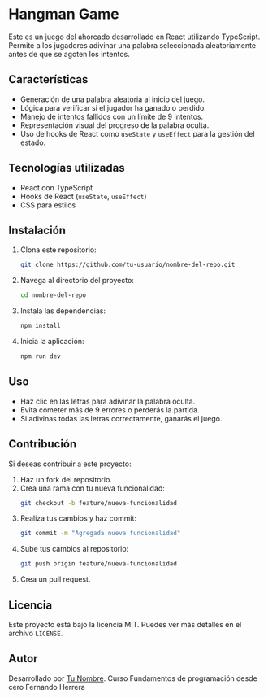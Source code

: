 # Hangman Game

Este es un juego del ahorcado desarrollado en React utilizando TypeScript. Permite a los jugadores adivinar una palabra seleccionada aleatoriamente antes de que se agoten los intentos.

## Características

- Generación de una palabra aleatoria al inicio del juego.
- Lógica para verificar si el jugador ha ganado o perdido.
- Manejo de intentos fallidos con un límite de 9 intentos.
- Representación visual del progreso de la palabra oculta.
- Uso de hooks de React como `useState` y `useEffect` para la gestión del estado.

## Tecnologías utilizadas

- React con TypeScript
- Hooks de React (`useState`, `useEffect`)
- CSS para estilos

## Instalación

1. Clona este repositorio:
   ```sh
   git clone https://github.com/tu-usuario/nombre-del-repo.git
   ```
2. Navega al directorio del proyecto:
   ```sh
   cd nombre-del-repo
   ```
3. Instala las dependencias:
   ```sh
   npm install
   ```
4. Inicia la aplicación:
   ```sh
   npm run dev
   ```

## Uso

- Haz clic en las letras para adivinar la palabra oculta.
- Evita cometer más de 9 errores o perderás la partida.
- Si adivinas todas las letras correctamente, ganarás el juego.

## Contribución

Si deseas contribuir a este proyecto:

1. Haz un fork del repositorio.
2. Crea una rama con tu nueva funcionalidad:
   ```sh
   git checkout -b feature/nueva-funcionalidad
   ```
3. Realiza tus cambios y haz commit:
   ```sh
   git commit -m "Agregada nueva funcionalidad"
   ```
4. Sube tus cambios al repositorio:
   ```sh
   git push origin feature/nueva-funcionalidad
   ```
5. Crea un pull request.

## Licencia

Este proyecto está bajo la licencia MIT. Puedes ver más detalles en el archivo `LICENSE`.

## Autor

Desarrollado por [Tu Nombre](https://github.com/Fedef11980).
Curso Fundamentos de programación desde cero Fernando Herrera

